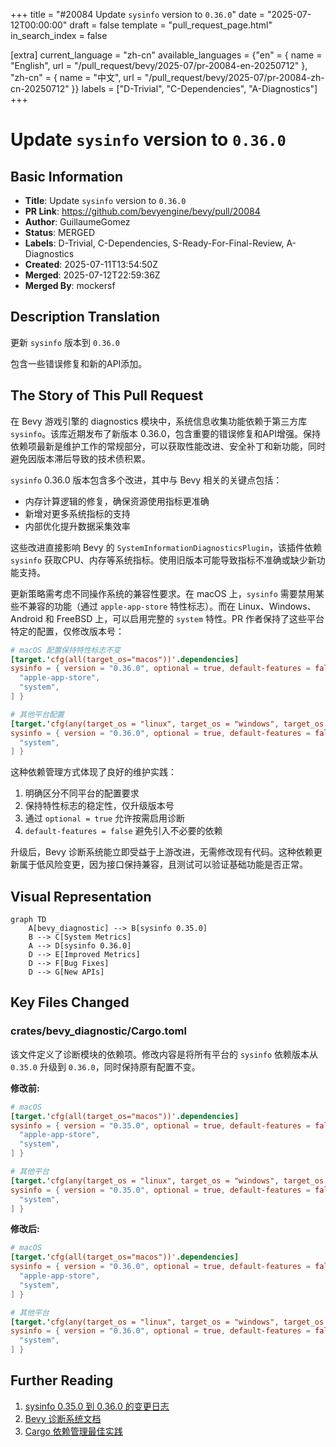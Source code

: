 +++
title = "#20084 Update `sysinfo` version to `0.36.0`"
date = "2025-07-12T00:00:00"
draft = false
template = "pull_request_page.html"
in_search_index = false

[extra]
current_language = "zh-cn"
available_languages = {"en" = { name = "English", url = "/pull_request/bevy/2025-07/pr-20084-en-20250712" }, "zh-cn" = { name = "中文", url = "/pull_request/bevy/2025-07/pr-20084-zh-cn-20250712" }}
labels = ["D-Trivial", "C-Dependencies", "A-Diagnostics"]
+++

# Update `sysinfo` version to `0.36.0`

## Basic Information
- **Title**: Update `sysinfo` version to `0.36.0`
- **PR Link**: https://github.com/bevyengine/bevy/pull/20084
- **Author**: GuillaumeGomez
- **Status**: MERGED
- **Labels**: D-Trivial, C-Dependencies, S-Ready-For-Final-Review, A-Diagnostics
- **Created**: 2025-07-11T13:54:50Z
- **Merged**: 2025-07-12T22:59:36Z
- **Merged By**: mockersf

## Description Translation
更新 `sysinfo` 版本到 `0.36.0`

包含一些错误修复和新的API添加。

## The Story of This Pull Request

在 Bevy 游戏引擎的 diagnostics 模块中，系统信息收集功能依赖于第三方库 `sysinfo`。该库近期发布了新版本 0.36.0，包含重要的错误修复和API增强。保持依赖项最新是维护工作的常规部分，可以获取性能改进、安全补丁和新功能，同时避免因版本滞后导致的技术债积累。

`sysinfo` 0.36.0 版本包含多个改进，其中与 Bevy 相关的关键点包括：
- 内存计算逻辑的修复，确保资源使用指标更准确
- 新增对更多系统指标的支持
- 内部优化提升数据采集效率

这些改进直接影响 Bevy 的 `SystemInformationDiagnosticsPlugin`，该插件依赖 `sysinfo` 获取CPU、内存等系统指标。使用旧版本可能导致指标不准确或缺少新功能支持。

更新策略需考虑不同操作系统的兼容性要求。在 macOS 上，`sysinfo` 需要禁用某些不兼容的功能（通过 `apple-app-store` 特性标志）。而在 Linux、Windows、Android 和 FreeBSD 上，可以启用完整的 `system` 特性。PR 作者保持了这些平台特定的配置，仅修改版本号：

```toml
# macOS 配置保持特性标志不变
[target.'cfg(all(target_os="macos"))'.dependencies]
sysinfo = { version = "0.36.0", optional = true, default-features = false, features = [
  "apple-app-store",
  "system",
] }

# 其他平台配置
[target.'cfg(any(target_os = "linux", target_os = "windows", target_os = "android", target_os = "freebsd"))'.dependencies]
sysinfo = { version = "0.36.0", optional = true, default-features = false, features = [
  "system",
] }
```

这种依赖管理方式体现了良好的维护实践：
1. 明确区分不同平台的配置要求
2. 保持特性标志的稳定性，仅升级版本号
3. 通过 `optional = true` 允许按需启用诊断
4. `default-features = false` 避免引入不必要的依赖

升级后，Bevy 诊断系统能立即受益于上游改进，无需修改现有代码。这种依赖更新属于低风险变更，因为接口保持兼容，且测试可以验证基础功能是否正常。

## Visual Representation

```mermaid
graph TD
    A[bevy_diagnostic] --> B[sysinfo 0.35.0]
    B --> C[System Metrics]
    A --> D[sysinfo 0.36.0]
    D --> E[Improved Metrics]
    D --> F[Bug Fixes]
    D --> G[New APIs]
```

## Key Files Changed

### crates/bevy_diagnostic/Cargo.toml
该文件定义了诊断模块的依赖项。修改内容是将所有平台的 `sysinfo` 依赖版本从 `0.35.0` 升级到 `0.36.0`，同时保持原有配置不变。

**修改前:**
```toml
# macOS
[target.'cfg(all(target_os="macos"))'.dependencies]
sysinfo = { version = "0.35.0", optional = true, default-features = false, features = [
  "apple-app-store",
  "system",
] }

# 其他平台
[target.'cfg(any(target_os = "linux", target_os = "windows", target_os = "android", target_os = "freebsd"))'.dependencies]
sysinfo = { version = "0.35.0", optional = true, default-features = false, features = [
  "system",
] }
```

**修改后:**
```toml
# macOS
[target.'cfg(all(target_os="macos"))'.dependencies]
sysinfo = { version = "0.36.0", optional = true, default-features = false, features = [
  "apple-app-store",
  "system",
] }

# 其他平台
[target.'cfg(any(target_os = "linux", target_os = "windows", target_os = "android", target_os = "freebsd"))'.dependencies]
sysinfo = { version = "0.36.0", optional = true, default-features = false, features = [
  "system",
] }
```

## Further Reading
1. [sysinfo 0.35.0 到 0.36.0 的变更日志](https://github.com/GuillaumeGomez/sysinfo/blob/master/CHANGELOG.md#0360)
2. [Bevy 诊断系统文档](https://docs.rs/bevy_diagnostic/latest/bevy_diagnostic/)
3. [Cargo 依赖管理最佳实践](https://doc.rust-lang.org/cargo/reference/specifying-dependencies.html)